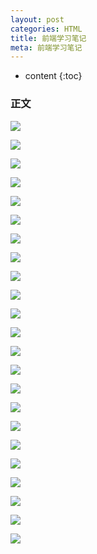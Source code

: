 ```yaml
---
layout: post
categories: HTML
title: 前端学习笔记 
meta: 前端学习笔记 
---
```

* content
{:toc}

### 正文

![](http://s8.sinaimg.cn/mw690/001XbchKzy7hdLkgcpV17&690)

![](http://s4.sinaimg.cn/mw690/001XbchKzy7hdL19h9p33&690)

![](http://s14.sinaimg.cn/mw690/001XbchKzy7hdLvaoyh2d&690)

![](http://s11.sinaimg.cn/mw690/001XbchKzy7hdKNFb4u0a&690)

![](http://s6.sinaimg.cn/mw690/001XbchKzy7hdLx2QHH45&690)

![](http://s6.sinaimg.cn/mw690/001XbchKzy7hdLglTE1c5&690)

![](http://s12.sinaimg.cn/mw690/001XbchKzy7hdKTWuUjbb&690)

![](http://s1.sinaimg.cn/mw690/001XbchKzy7hdKAA8OQ90&690)

![](http://s9.sinaimg.cn/mw690/001XbchKzy7hdLmkkHu78&690)

![](http://s7.sinaimg.cn/mw690/001XbchKzy7hdKWeDj066&690)

![](http://s2.sinaimg.cn/mw690/001XbchKzy7hdKQTD7H01&690)

![](http://s14.sinaimg.cn/mw690/001XbchKzy7hdLpIhIx1d&690)

![](http://s8.sinaimg.cn/mw690/001XbchKzy7hdLdk8B127&690)

![](http://s13.sinaimg.cn/mw690/001XbchKzy7hdLohPCQ0c&690)

![](http://s3.sinaimg.cn/mw690/001XbchKzy7hdLiuZ8K22&690)

![](http://s10.sinaimg.cn/mw690/001XbchKzy7hdLr1UOl99&690)

![](http://s5.sinaimg.cn/mw690/001XbchKzy7hdLeNiDy14&690)

![](http://s7.sinaimg.cn/mw690/001XbchKzy7hdLsfVlQ56&690)

![](http://s16.sinaimg.cn/mw690/001XbchKzy7hdL8MP3p7f&690)

![](http://s16.sinaimg.cn/mw690/001XbchKzy7hdL8MP3p7f&690)

![](http://s10.sinaimg.cn/mw690/001XbchKzy7hdLb1n1n39&690)

![](http://s11.sinaimg.cn/mw690/001XbchKzy7hdL4wwAy7a&690)

![](http://s3.sinaimg.cn/mw690/001XbchKzy7hdL6XhwC92&690)

